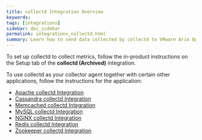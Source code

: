 ```yaml
---
title: collectd Integration Overview
keywords:
tags: [integrations]
sidebar: doc_sidebar
permalink: integrations_collectd.html
summary: Learn how to send data collected by collectd to VMware Aria Operations for Applications (formerly known as Tanzu Observability by Wavefront).
---
```


To set up collectd to collect metrics, follow the in-product instructions on the Setup tab of the **collectd (Archived)** integration.

To use collectd as your collector agent together with certain other applications, follow the instructions for the application:

* [Apache collectd Integration](integrations_collectd_apache.html)
* [Cassandra collectd Integration](integrations_collectd_cassandra.html)
* [Memcached collectd Integration](integrations_collectd_memcached.html)
* [MySQL collectd Integration](integrations_collectd_mysql.html)
* [NGiNX collectd Integration](integrations_collectd_nginx.html)
* [Redis collectd Integration](integrations_collectd_redis.html)
* [Zookeeper collectd Integration](integrations_collectd_zookeeper.html)
